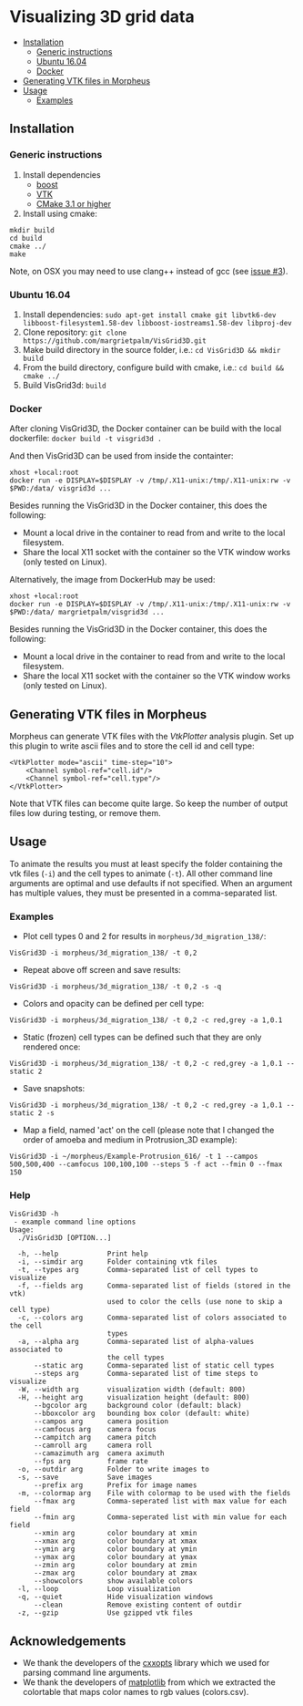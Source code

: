 # Visualizing 3D grid data

* [Installation](#installation)
  * [Generic instructions](#generic-instructions)
  * [Ubuntu 16.04](#ubuntu-1604)
  * [Docker](#docker)
* [Generating VTK files in Morpheus](#generating-vtk-files-in-morpheus)
* [Usage](#usage)
  * [Examples](#examples)


## Installation

### Generic instructions

1. Install dependencies
    - [boost](http://www.boost.org/)
    - [VTK](http://www.vtk.org/)
    - [CMake 3.1 or higher](https://cmake.org/)
2. Install using cmake:
```
mkdir build
cd build
cmake ../
make
```

Note, on OSX you may need to use clang++ instead of gcc (see [issue #3](https://github.com/margrietpalm/VisGrid3D/issues/3)).


### Ubuntu 16.04
1. Install dependencies: `sudo apt-get install cmake git libvtk6-dev libboost-filesystem1.58-dev libboost-iostreams1.58-dev libproj-dev`
2. Clone repository: `git clone https://github.com/margrietpalm/VisGrid3D.git`
3. Make build directory in the source folder, i.e.: `cd VisGrid3D && mkdir build`
4. From the build directory, configure build with cmake, i.e.: `cd build && cmake ../`
5. Build VisGrid3d: `build`


### Docker
After cloning VisGrid3D, the Docker container can be build with the local dockerfile: ```docker build -t visgrid3d . ```

And then VisGrid3D can be used from inside the containter:

```
xhost +local:root
docker run -e DISPLAY=$DISPLAY -v /tmp/.X11-unix:/tmp/.X11-unix:rw -v $PWD:/data/ visgrid3d ...
```

Besides running the VisGrid3D in the Docker container, this does the following:
* Mount a local drive in the container to read from and write to the local filesystem.
* Share the local X11 socket with the container so the VTK window works (only tested on Linux).

Alternatively, the image from DockerHub may be used:

```
xhost +local:root
docker run -e DISPLAY=$DISPLAY -v /tmp/.X11-unix:/tmp/.X11-unix:rw -v $PWD:/data/ margrietpalm/visgrid3d ...
```

Besides running the VisGrid3D in the Docker container, this does the following:
* Mount a local drive in the container to read from and write to the local filesystem.
* Share the local X11 socket with the container so the VTK window works (only tested on Linux).



## Generating VTK files in Morpheus
Morpheus can generate VTK files with the *VtkPlotter* analysis plugin. Set up this plugin to write ascii files and
 to store the cell id and cell type:

```
<VtkPlotter mode="ascii" time-step="10">
	<Channel symbol-ref="cell.id"/>
	<Channel symbol-ref="cell.type"/>
</VtkPlotter>
```

Note that VTK files can become quite large. So keep the number of output files low during testing, or remove them.


## Usage

To animate the results you must at least specify the folder containing the vtk files (`-i`) and the cell types
to animate (`-t`). All other command line arguments are optimal and use defaults if not specified. When an argument
has multiple values, they must be presented in a comma-separated list.

### Examples


- Plot cell types 0 and 2 for results in `morpheus/3d_migration_138/`:

```VisGrid3D -i morpheus/3d_migration_138/ -t 0,2```

- Repeat above off screen and save results:

```VisGrid3D -i morpheus/3d_migration_138/ -t 0,2 -s -q```

- Colors and opacity can be defined per cell type:

```VisGrid3D -i morpheus/3d_migration_138/ -t 0,2 -c red,grey -a 1,0.1```

- Static (frozen) cell types can be defined such that they are only rendered once:

```VisGrid3D -i morpheus/3d_migration_138/ -t 0,2 -c red,grey -a 1,0.1 --static 2```

- Save snapshots:

```VisGrid3D -i morpheus/3d_migration_138/ -t 0,2 -c red,grey -a 1,0.1 --static 2 -s```

- Map a field, named 'act' on the cell (please note that I changed the order of amoeba and medium in Protrusion_3D example):

```VisGrid3D -i ~/morpheus/Example-Protrusion_616/ -t 1 --campos 500,500,400 --camfocus 100,100,100 --steps 5 -f act --fmin 0 --fmax 150```



### Help

```
VisGrid3D -h
 - example command line options
Usage:
  ./VisGrid3D [OPTION...]

  -h, --help            Print help
  -i, --simdir arg      Folder containing vtk files
  -t, --types arg       Comma-separated list of cell types to visualize
  -f, --fields arg      Comma-separated list of fields (stored in the vtk)
                        used to color the cells (use none to skip a cell type)
  -c, --colors arg      Comma-separated list of colors associated to the cell
                        types
  -a, --alpha arg       Comma-separated list of alpha-values associated to
                        the cell types
      --static arg      Comma-separated list of static cell types
      --steps arg       Comma-separated list of time steps to visualize
  -W, --width arg       visualization width (default: 800)
  -H, --height arg      visualization height (default: 800)
      --bgcolor arg     background color (default: black)
      --bboxcolor arg   bounding box color (default: white)
      --campos arg      camera position
      --camfocus arg    camera focus
      --campitch arg    camera pitch
      --camroll arg     camera roll
      --camazimuth arg  camera aximuth
      --fps arg         frame rate
  -o, --outdir arg      Folder to write images to
  -s, --save            Save images
      --prefix arg      Prefix for image names
  -m, --colormap arg    File with colormap to be used with the fields
      --fmax arg        Comma-seperated list with max value for each field
      --fmin arg        Comma-seperated list with min value for each field
      --xmin arg        color boundary at xmin
      --xmax arg        color boundary at xmax
      --ymin arg        color boundary at ymin
      --ymax arg        color boundary at ymax
      --zmin arg        color boundary at zmin
      --zmax arg        color boundary at zmax
      --showcolors      show available colors
  -l, --loop            Loop visualization
  -q, --quiet           Hide visualization windows
      --clean           Remove existing content of outdir
  -z, --gzip            Use gzipped vtk files

```


## Acknowledgements
- We thank the developers of the [cxxopts](https://github.com/jarro2783/cxxopts) library which we used for parsing command line arguments.
- We thank the developers of [matplotlib](http://matplotlib.org/) from which we extracted the colortable that maps color names to rgb values (colors.csv).
